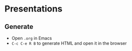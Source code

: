 # Presentations

## Generate

* Open `.org` in Emacs
* `C-c C-e R B` to generate HTML and open it in the browser

